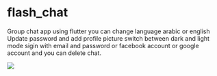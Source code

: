 # flash_chat

 Group chat app using flutter
 you can change language arabic or english 
 Update password and add profile picture 
 switch between dark and light mode 
 sigin with email and password or 
 facebook account or
 google account and you can delete chat. 


![](https://imgflip.com/gif/489ckg)
